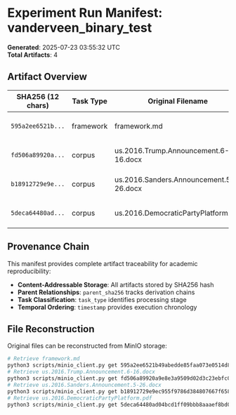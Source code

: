 # Experiment Run Manifest: vanderveen_binary_test

**Generated**: 2025-07-23 03:55:32 UTC  
**Total Artifacts**: 4

## Artifact Overview

| SHA256 (12 chars) | Task Type | Original Filename | Timestamp |
|-------------------|-----------|-------------------|-----------|
| `595a2ee6521b...` | framework | framework.md | 2025-07-23 03:55:32 |
| `fd506a89920a...` | corpus | us.2016.Trump.Announcement.6-16.docx | 2025-07-23 03:55:32 |
| `b18912729e9e...` | corpus | us.2016.Sanders.Announcement.5-26.docx | 2025-07-23 03:55:32 |
| `5deca64480ad...` | corpus | us.2016.DemocraticPartyPlatform.pdf | 2025-07-23 03:55:32 |

## Provenance Chain

This manifest provides complete artifact traceability for academic reproducibility:

- **Content-Addressable Storage**: All artifacts stored by SHA256 hash
- **Parent Relationships**: `parent_sha256` tracks derivation chains
- **Task Classification**: `task_type` identifies processing stage
- **Temporal Ordering**: `timestamp` provides execution chronology

## File Reconstruction

Original files can be reconstructed from MinIO storage:

```bash
# Retrieve framework.md
python3 scripts/minio_client.py get 595a2ee6521b49abedde85faa073e0514d8f18c7da108b28b611f9c8de16c2a3 framework.md
# Retrieve us.2016.Trump.Announcement.6-16.docx
python3 scripts/minio_client.py get fd506a89920a9e8e3a9509d02d3c23ebfc0bf70cd4273784fae44d29b2609c33 us.2016.Trump.Announcement.6-16.docx
# Retrieve us.2016.Sanders.Announcement.5-26.docx
python3 scripts/minio_client.py get b18912729e9ec955f9786d384807667f6589c8e3d6003cb7dd144ea5577537d4 us.2016.Sanders.Announcement.5-26.docx
# Retrieve us.2016.DemocraticPartyPlatform.pdf
python3 scripts/minio_client.py get 5deca64480ad04bcd1ff09bbb8aaaef8bd05a2c6084bd7e9289995be42085a0f us.2016.DemocraticPartyPlatform.pdf
```
